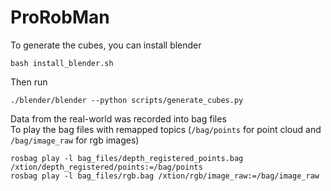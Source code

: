 # ProRobMan

To generate the cubes, you can install blender
```
bash install_blender.sh
```
Then run
```
./blender/blender --python scripts/generate_cubes.py
```
Data from the real-world was recorded into bag files <br>
To play the bag files with remapped topics (`/bag/points` for point cloud and `/bag/image_raw` for rgb images)
```
rosbag play -l bag_files/depth_registered_points.bag /xtion/depth_registered/points:=/bag/points
rosbag play -l bag_files/rgb.bag /xtion/rgb/image_raw:=/bag/image_raw
```